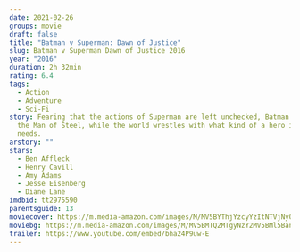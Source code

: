 ```yaml
---
date: 2021-02-26
groups: movie
draft: false
title: "Batman v Superman: Dawn of Justice"
slug: Batman v Superman Dawn of Justice 2016
year: "2016"
duration: 2h 32min
rating: 6.4
tags:
  - Action
  - Adventure
  - Sci-Fi
story: Fearing that the actions of Superman are left unchecked, Batman takes on
  the Man of Steel, while the world wrestles with what kind of a hero it really
  needs.
arstory: ""
stars:
  - Ben Affleck
  - Henry Cavill
  - Amy Adams
  - Jesse Eisenberg
  - Diane Lane
imdbid: tt2975590
parentsguide: 13
moviecover: https://m.media-amazon.com/images/M/MV5BYThjYzcyYzItNTVjNy00NDk0LTgwMWQtYjMwNmNlNWJhMzMyXkEyXkFqcGdeQXVyMTQxNzMzNDI@._V1_FMjpg_UY864_.jpg
moviebg: https://m.media-amazon.com/images/M/MV5BMTQ2MTgyNzY2MV5BMl5BanBnXkFtZTgwOTA5MjkxNjE@._V1_FMjpg_UX1280_.jpg
trailer: https://www.youtube.com/embed/bha24P9uw-E
---
```

